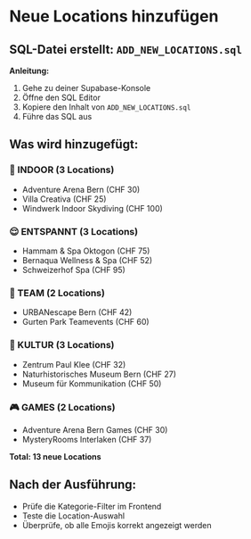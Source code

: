 # Neue Locations hinzufügen

## SQL-Datei erstellt: `ADD_NEW_LOCATIONS.sql`

**Anleitung:**
1. Gehe zu deiner Supabase-Konsole
2. Öffne den SQL Editor
3. Kopiere den Inhalt von `ADD_NEW_LOCATIONS.sql`
4. Führe das SQL aus

## Was wird hinzugefügt:

### 🏢 INDOOR (3 Locations)
- Adventure Arena Bern (CHF 30)
- Villa Creativa (CHF 25) 
- Windwerk Indoor Skydiving (CHF 100)

### 😌 ENTSPANNT (3 Locations)
- Hammam & Spa Oktogon (CHF 75)
- Bernaqua Wellness & Spa (CHF 52)
- Schweizerhof Spa (CHF 95)

### 👥 TEAM (2 Locations)
- URBANescape Bern (CHF 42)
- Gurten Park Teamevents (CHF 60)

### 🎨 KULTUR (3 Locations)
- Zentrum Paul Klee (CHF 32)
- Naturhistorisches Museum Bern (CHF 27)
- Museum für Kommunikation (CHF 50)

### 🎮 GAMES (2 Locations)
- Adventure Arena Bern Games (CHF 30)
- MysteryRooms Interlaken (CHF 37)

**Total: 13 neue Locations**

## Nach der Ausführung:
- Prüfe die Kategorie-Filter im Frontend
- Teste die Location-Auswahl
- Überprüfe, ob alle Emojis korrekt angezeigt werden
